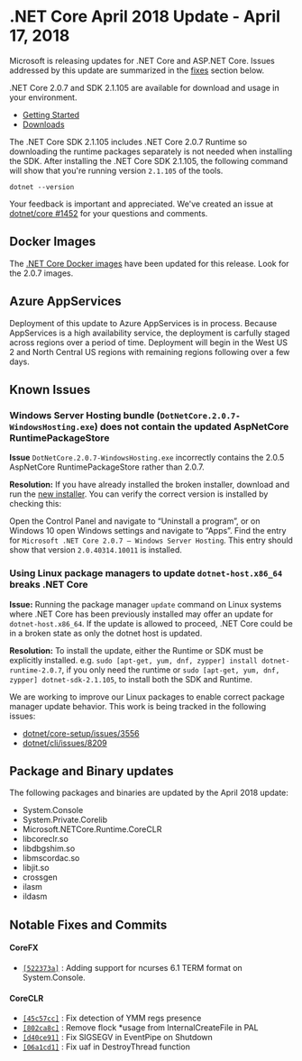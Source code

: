 # .NET Core April 2018 Update - April 17, 2018

Microsoft is releasing updates for .NET Core and ASP.NET Core. Issues addressed by this update are summarized in the [fixes](#notable-fixes-and-commits) section below.

.NET Core 2.0.7 and SDK 2.1.105 are available for download and usage in your environment.

* [Getting Started](https://dotnet.microsoft.com/download)
* [Downloads](https://github.com/dotnet/core/blob/master/release-notes/download-archives/2.0.7-download.md)

The .NET Core SDK 2.1.105 includes .NET Core 2.0.7 Runtime so downloading the runtime packages separately is not needed when installing the SDK. After installing the .NET Core SDK 2.1.105, the following command will show that you're running version `2.1.105` of the tools.

`dotnet --version`

Your feedback is important and appreciated. We've created an issue at [dotnet/core #1452](https://github.com/dotnet/core/issues/1452) for your questions and comments.

## Docker Images

The [.NET Core Docker images](https://hub.docker.com/r/microsoft/dotnet/) have been updated for this release. Look for the 2.0.7 images.

## Azure AppServices

Deployment of this update to Azure AppServices is in process. Because AppServices is a high availability service, the deployment is carfully staged across regions over a period of time. Deployment will begin in the West US 2 and North Central US regions with remaining regions following over a few days.

## Known Issues

### Windows Server Hosting bundle (`DotNetCore.2.0.7-WindowsHosting.exe`) does not contain the updated AspNetCore RuntimePackageStore

**Issue** `DotNetCore.2.0.7-WindowsHosting.exe` incorrectly contains the 2.0.5 AspNetCore RuntimePackageStore rather than 2.0.7.

**Resolution:** If you have already installed the broken installer, download and run the [new installer](https://go.microsoft.com/fwlink/?linkid=869674). You can verify the correct version is installed by checking this:

Open the Control Panel and navigate to “Uninstall a program”, or on Windows 10 open Windows settings and navigate to “Apps”.
Find the entry for `Microsoft .NET Core 2.0.7 – Windows Server Hosting`. This entry should show that version `2.0.40314.10011` is installed.

### Using Linux package managers to update `dotnet-host.x86_64` breaks .NET Core

**Issue:** Running the package manager `update` command on Linux systems where .NET Core has been previously installed may offer an update for `dotnet-host.x86_64`. If the update is allowed to proceed, .NET Core could be in a broken state as only the dotnet host is updated.

**Resolution:** To install the update, either the Runtime or SDK must be explicitly installed. e.g. `sudo [apt-get, yum, dnf, zypper] install dotnet-runtime-2.0.7`, if you only need the runtime or `sudo [apt-get, yum, dnf, zypper] dotnet-sdk-2.1.105`, to install both the SDK and Runtime.

We are working to improve our Linux packages to enable correct package manager update behavior. This work is being tracked in the following issues:

* [dotnet/core-setup/issues/3556](https://github.com/dotnet/core-setup/issues/3556)
* [dotnet/cli/issues/8209](https://github.com/dotnet/cli/issues/8209)

## Package and Binary updates

The following packages and binaries are updated by the April 2018 update:

* System.Console
* System.Private.Corelib
* Microsoft.NETCore.Runtime.CoreCLR
* libcoreclr.so
* libdbgshim.so
* libmscordac.so
* libjit.so
* crossgen
* ilasm
* ildasm

## Notable Fixes and Commits

#### CoreFX

* [`[522373a]`](https://github.com/dotnet/corefx/pull/27614/commits/522373a4bf70f6ec69f41a2681394f4167341364) : Adding support for ncurses 6.1 TERM format on System.Console.

#### CoreCLR
* [`[45c57cc]`](https://github.com/dotnet/coreclr/pull/16577/commits/45c57cc0daf228856ae48d60ff25c76a6ce83983) : Fix detection of YMM regs presence
* [`[802ca8c]`](https://github.com/dotnet/coreclr/pull/16756/commits/802ca8cfa424838003c2a61a5d17f78fcabe042b) : Remove flock *usage from InternalCreateFile in PAL
* [`[d40ce91]`](https://github.com/dotnet/coreclr/pull/16152/commits/d40ce91ca58387b62456fb137aa829d8c3ceed6c) : Fix SIGSEGV in EventPipe on Shutdown
* [`[06a1cd1]`](https://github.com/dotnet/coreclr/pull/15444/commits/06a1cd1223df9dfc190fd74603dbb9119636f554) : Fix uaf in DestroyThread function

